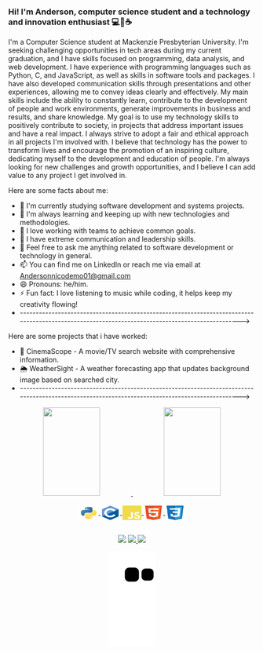 ### Hi! I'm Anderson, computer science student and a technology and innovation enthusiast 💻🚀☕

I'm a Computer Science student at Mackenzie Presbyterian University. I'm seeking challenging opportunities in tech areas during my current graduation, and I have skills focused on programming, data analysis, and web development. I have experience with programming languages such as Python, C, and JavaScript, as well as skills in software tools and packages. I have also developed communication skills through presentations and other experiences, allowing me to convey ideas clearly and effectively. My main skills include the ability to constantly learn, contribute to the development of people and work environments, generate improvements in business and results, and share knowledge. My goal is to use my technology skills to positively contribute to society, in projects that address important issues and have a real impact. I always strive to adopt a fair and ethical approach in all projects I'm involved with. I believe that technology has the power to transform lives and encourage the promotion of an inspiring culture, dedicating myself to the development and education of people. I'm always looking for new challenges and growth opportunities, and I believe I can add value to any project I get involved in.

Here are some facts about me:

- 🔭 I'm currently studying software development and systems projects.
- 🌱 I'm always learning and keeping up with new technologies and methodologies.
- 👯 I love working with teams to achieve common goals.
- 🤔 I have extreme communication and leadership skills.
- 💬 Feel free to ask me anything related to software development or technology in general.
- 📫 You can find me on LinkedIn or reach me via email at Andersonnicodemo01@gmail.com
- 😄 Pronouns: he/him.
- ⚡ Fun fact: I love listening to music while coding, it helps keep my creativity flowing!
-  ------------------------------------------------------------------------------------------------------------------------------------------------>

Here are some projects that i have worked:
- 🎥 CinemaScope - A movie/TV search website with comprehensive information.
- 🌦️ WeatherSight - A weather forecasting app that updates background image based on searched city.
-  ------------------------------------------------------------------------------------------------------------------------------------------------>
<div align="center">
  <a href="https://github.com/Andernicod">
  <img style="object-fit: cover;" height="180em" width="48%" src="https://github-readme-stats.vercel.app/api?username=Andernicod&show_icons=true&theme=tokyonight&include_all_commits=true&count_private=true"/>
  <img style="object-fit: cover;" height="180em" width="48%" src="https://github-readme-stats.vercel.app/api/top-langs/?username=Andernicod&layout=compact&langs_count=7&theme=tokyonight"/>
</div>

<div align="center" style="display: inline_block"><br>
  <img align="center" alt="Anderson-Python" height="30" width="40" src="https://raw.githubusercontent.com/devicons/devicon/master/icons/python/python-original.svg">
  <img align="center" alt="Anderson-C" height="30" width="40" src="https://raw.githubusercontent.com/devicons/devicon/master/icons/c/c-original.svg">
  <img align="center" alt="Anderson-Js" height="30" width="40" src="https://raw.githubusercontent.com/devicons/devicon/master/icons/javascript/javascript-plain.svg">
  <img align="center" alt="Anderson-HTML" height="30" width="40" src="https://raw.githubusercontent.com/devicons/devicon/master/icons/html5/html5-original.svg">
  <img align="center" alt="Anderson-CSS" height="30" width="40" src="https://raw.githubusercontent.com/devicons/devicon/master/icons/css3/css3-original.svg">
</div>
  
  ##
 
<div align="center" style="display: inline_block">
  <a href="https://www.linkedin.com/in/andersonnicodemo/" target="_blank"><img src="https://img.shields.io/badge/-LinkedIn-%230077B5?style=for-the-badge&logo=linkedin&logoColor=white" target="_blank"></a>
  <a href = "mailto:Andersonnicodemo01@gmail.com"><img src="https://img.shields.io/badge/-Gmail-%23333?style=for-the-badge&logo=gmail&logoColor=white" target="_blank"  </a>
  <a href="https://www.instagram.com/andernicod/" target="_blank"><img src="https://img.shields.io/badge/-Instagram-%23E4405F?style=for-the-badge&logo=instagram&logoColor=white" target="_blank"></a>
      
  ![snake gif](https://github.com/Andernicod/Andernicod/blob/output/github-contribution-grid-snake.svg)
      
</div>
